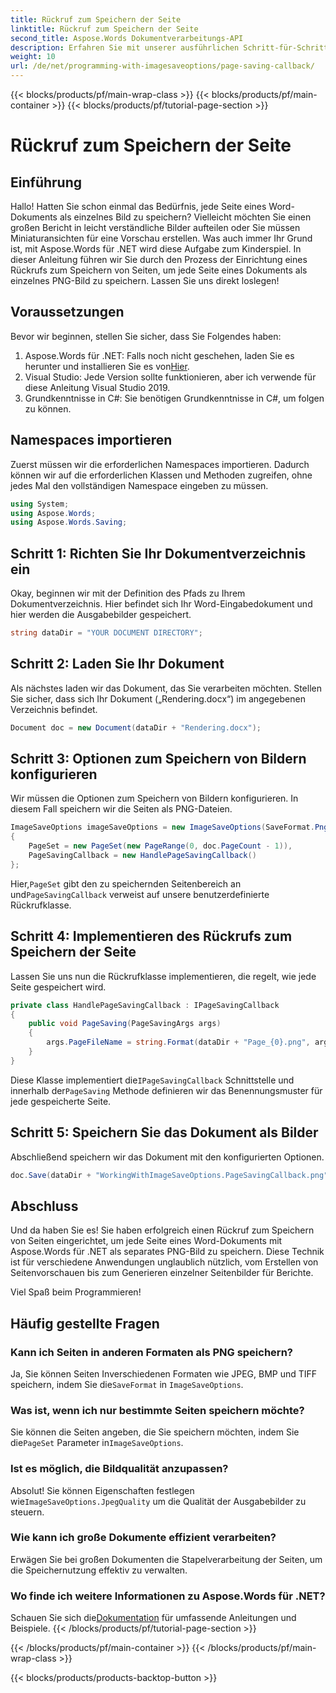 ```yaml
---
title: Rückruf zum Speichern der Seite
linktitle: Rückruf zum Speichern der Seite
second_title: Aspose.Words Dokumentverarbeitungs-API
description: Erfahren Sie mit unserer ausführlichen Schritt-für-Schritt-Anleitung, wie Sie mit Aspose.Words für .NET jede Seite eines Word-Dokuments als separates PNG-Bild speichern.
weight: 10
url: /de/net/programming-with-imagesaveoptions/page-saving-callback/
---
```


{{< blocks/products/pf/main-wrap-class >}}
{{< blocks/products/pf/main-container >}}
{{< blocks/products/pf/tutorial-page-section >}}

# Rückruf zum Speichern der Seite

## Einführung

Hallo! Hatten Sie schon einmal das Bedürfnis, jede Seite eines Word-Dokuments als einzelnes Bild zu speichern? Vielleicht möchten Sie einen großen Bericht in leicht verständliche Bilder aufteilen oder Sie müssen Miniaturansichten für eine Vorschau erstellen. Was auch immer Ihr Grund ist, mit Aspose.Words für .NET wird diese Aufgabe zum Kinderspiel. In dieser Anleitung führen wir Sie durch den Prozess der Einrichtung eines Rückrufs zum Speichern von Seiten, um jede Seite eines Dokuments als einzelnes PNG-Bild zu speichern. Lassen Sie uns direkt loslegen!

## Voraussetzungen

Bevor wir beginnen, stellen Sie sicher, dass Sie Folgendes haben:

1.  Aspose.Words für .NET: Falls noch nicht geschehen, laden Sie es herunter und installieren Sie es von[Hier](https://releases.aspose.com/words/net/).
2. Visual Studio: Jede Version sollte funktionieren, aber ich verwende für diese Anleitung Visual Studio 2019.
3. Grundkenntnisse in C#: Sie benötigen Grundkenntnisse in C#, um folgen zu können.

## Namespaces importieren

Zuerst müssen wir die erforderlichen Namespaces importieren. Dadurch können wir auf die erforderlichen Klassen und Methoden zugreifen, ohne jedes Mal den vollständigen Namespace eingeben zu müssen.

```csharp
using System;
using Aspose.Words;
using Aspose.Words.Saving;
```

## Schritt 1: Richten Sie Ihr Dokumentverzeichnis ein

Okay, beginnen wir mit der Definition des Pfads zu Ihrem Dokumentverzeichnis. Hier befindet sich Ihr Word-Eingabedokument und hier werden die Ausgabebilder gespeichert.

```csharp
string dataDir = "YOUR DOCUMENT DIRECTORY";
```

## Schritt 2: Laden Sie Ihr Dokument

Als nächstes laden wir das Dokument, das Sie verarbeiten möchten. Stellen Sie sicher, dass sich Ihr Dokument („Rendering.docx“) im angegebenen Verzeichnis befindet.

```csharp
Document doc = new Document(dataDir + "Rendering.docx");
```

## Schritt 3: Optionen zum Speichern von Bildern konfigurieren

Wir müssen die Optionen zum Speichern von Bildern konfigurieren. In diesem Fall speichern wir die Seiten als PNG-Dateien.

```csharp
ImageSaveOptions imageSaveOptions = new ImageSaveOptions(SaveFormat.Png)
{
    PageSet = new PageSet(new PageRange(0, doc.PageCount - 1)),
    PageSavingCallback = new HandlePageSavingCallback()
};
```

 Hier,`PageSet` gibt den zu speichernden Seitenbereich an und`PageSavingCallback` verweist auf unsere benutzerdefinierte Rückrufklasse.

## Schritt 4: Implementieren des Rückrufs zum Speichern der Seite

Lassen Sie uns nun die Rückrufklasse implementieren, die regelt, wie jede Seite gespeichert wird.

```csharp
private class HandlePageSavingCallback : IPageSavingCallback
{
    public void PageSaving(PageSavingArgs args)
    {
        args.PageFileName = string.Format(dataDir + "Page_{0}.png", args.PageIndex);
    }
}
```

 Diese Klasse implementiert die`IPageSavingCallback` Schnittstelle und innerhalb der`PageSaving` Methode definieren wir das Benennungsmuster für jede gespeicherte Seite.

## Schritt 5: Speichern Sie das Dokument als Bilder

Abschließend speichern wir das Dokument mit den konfigurierten Optionen.

```csharp
doc.Save(dataDir + "WorkingWithImageSaveOptions.PageSavingCallback.png", imageSaveOptions);
```

## Abschluss

Und da haben Sie es! Sie haben erfolgreich einen Rückruf zum Speichern von Seiten eingerichtet, um jede Seite eines Word-Dokuments mit Aspose.Words für .NET als separates PNG-Bild zu speichern. Diese Technik ist für verschiedene Anwendungen unglaublich nützlich, vom Erstellen von Seitenvorschauen bis zum Generieren einzelner Seitenbilder für Berichte. 

Viel Spaß beim Programmieren!

## Häufig gestellte Fragen

### Kann ich Seiten in anderen Formaten als PNG speichern?  
 Ja, Sie können Seiten Inverschiedenen Formaten wie JPEG, BMP und TIFF speichern, indem Sie die`SaveFormat` in `ImageSaveOptions`.

### Was ist, wenn ich nur bestimmte Seiten speichern möchte?  
 Sie können die Seiten angeben, die Sie speichern möchten, indem Sie die`PageSet` Parameter in`ImageSaveOptions`.

### Ist es möglich, die Bildqualität anzupassen?  
 Absolut! Sie können Eigenschaften festlegen wie`ImageSaveOptions.JpegQuality` um die Qualität der Ausgabebilder zu steuern.

### Wie kann ich große Dokumente effizient verarbeiten?  
Erwägen Sie bei großen Dokumenten die Stapelverarbeitung der Seiten, um die Speichernutzung effektiv zu verwalten.

### Wo finde ich weitere Informationen zu Aspose.Words für .NET?  
 Schauen Sie sich die[Dokumentation](https://reference.aspose.com/words/net/) für umfassende Anleitungen und Beispiele.
{{< /blocks/products/pf/tutorial-page-section >}}

{{< /blocks/products/pf/main-container >}}
{{< /blocks/products/pf/main-wrap-class >}}

{{< blocks/products/products-backtop-button >}}
